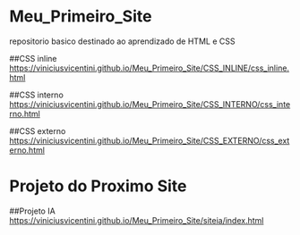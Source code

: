 # Meu_Primeiro_Site
repositorio basico destinado ao aprendizado de HTML e CSS

##CSS inline
https://viniciusvicentini.github.io/Meu_Primeiro_Site/CSS_INLINE/css_inline.html

##CSS interno
https://viniciusvicentini.github.io/Meu_Primeiro_Site/CSS_INTERNO/css_interno.html


##CSS externo
https://viniciusvicentini.github.io/Meu_Primeiro_Site/CSS_EXTERNO/css_externo.html

# Projeto do Proximo Site

##Projeto IA
https://viniciusvicentini.github.io/Meu_Primeiro_Site/siteia/index.html
